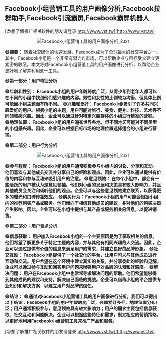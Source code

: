 ## **Facebook小组营销工具的用户画像分析,Facebook拉群助手,Facebook引流霸屏,Facebook霸屏机器人**

[😍想了解推广相关软件的朋友请登录 http://www.vst.tw](http://www.vst.tw)

 <center><img src="https://vst.tw/MP4/tuiguang/png/5.png" alt="Facebook小组营销工具的用户画像分析_2.txt"></center>

**😄摘要：**
随着社交媒体的快速发展，Facebook成为了全球最大的社交平台之一。其中，Facebook小组是一个非常有潜力的市场，可以帮助企业与目标受众建立更紧密的联系。本文将对Facebook小组营销工具的用户画像进行分析，以帮助企业更好地了解并利用这一工具。

**😄第一部分：用户特征分析**

**😄年龄和性别： Facebook小组的用户年龄跨度广泛，从青少年到老年人都可以在不同的小组中找到他们感兴趣的内容。男性和女性的比例较为均衡，但具体比例可能因小组主题而有所不同。**
**😄兴趣和爱好： Facebook小组吸引了许多共同兴趣爱好的用户。根据小组的主题，用户可能对旅行、美食、健身、科技、艺术等不同领域感兴趣。因此，企业可以通过针对特定兴趣群体的小组进行精准的营销。**
**😄地理位置： Facebook小组的用户遍布世界各地，但不同地区可能对不同类型的小组感兴趣。因此，企业可以根据目标市场的地理位置选择适合的小组进行营销。**

**😄第二部分：用户行为分析**

 <center><img src="https://vst.tw/MP4/tuiguang/png/6.png" alt="Facebook小组营销工具的用户画像分析_2.txt"></center>

**😄参与程度： Facebook小组的用户通常积极参与小组内的讨论、分享和互动。他们喜欢与其他成员交流并分享自己的经验和观点。因此，企业可以通过提供有价值的内容和参与互动来吸引用户的注意。**
**😄意见领袖： 在每个小组中，都会有一些活跃的用户被认为是意见领袖。他们对小组的发展和决策具有较大影响力，并且其他成员会关注和倾听他们的观点。企业可以与这些意见领袖建立联系，以获得更多的曝光和口碑传播效应。**
**😄购买行为： Facebook小组的用户可能会根据小组内的推荐购买产品或服务。他们倾向于相信其他成员的建议，并对他们的购买决策产生影响。因此，企业可以在小组中提供与其产品或服务相关的信息，以促进销售。**

**😄第三部分：用户需求分析**

**😄信息获取： 用户加入Facebook小组的一个主要原因是为了获取相关的信息。他们希望了解更多关于特定主题的内容，并与其他有相同兴趣的人交流。因此，企业可以通过提供有价值的信息来满足用户的需求，并建立良好的品牌形象。**
**😄社交互动： Facebook小组提供了一个社交化的平台，让用户可以与其他成员进行互动和交流。用户希望在这个环境中建立真实的关系，并分享彼此的经验和见解。企业可以通过参与互动和回答用户问题来增强用户对品牌的认知和好感度。**
**😄解决问题： 用户在Facebook小组中也常常寻求解决问题的帮助。他们希望能够得到其他成员的建议和支持，解决自己面临的挑战。企业可以借助小组的平台提供专业知识和解决方案，以建立用户对品牌的信任。**

**😄结论：**
**😄通过对Facebook小组营销工具的用户画像进行分析，我们可以得出以下结论：Facebook小组的用户年龄跨度广泛，兴趣爱好多样，地理位置分布广泛；用户通常积极参与，意见领袖具有较大影响力；用户的需求主要包括信息获取、社交互动和问题解决。企业可以根据这些特征和需求，制定相应的营销策略，以更好地利用Facebook小组营销工具来推广产品和服务。**

[😍想了解推广相关软件的朋友请登录 http://www.vst.tw](http://www.vst.tw)



